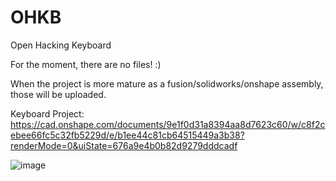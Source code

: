 # OHKB
Open Hacking Keyboard

For the moment, there are no files! :)

When the project is more mature as a fusion/solidworks/onshape assembly, those will be uploaded.

Keyboard Project: https://cad.onshape.com/documents/9e1f0d31a8394aa8d7623c60/w/c8f2cebee66fc5c32fb5229d/e/b1ee44c81cb64515449a3b38?renderMode=0&uiState=676a9e4b0b82d9279dddcadf

![image](https://github.com/user-attachments/assets/aedcce07-a0d2-40c8-bf16-79f3930b1bcc)


